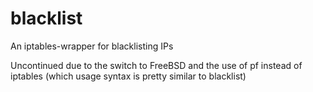 # blacklist
An iptables-wrapper for blacklisting IPs

Uncontinued due to the switch to FreeBSD and the use of pf instead of iptables (which usage syntax is pretty similar to blacklist)
